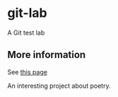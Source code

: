 # git-lab
A Git test lab

## More information
See [this page](https://en.wikipedia.org/wiki/Vogon)

An interesting project about poetry.
